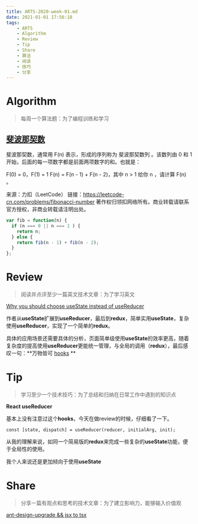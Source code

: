 ```yaml
---
title: ARTS-2020-week-01.md
date: 2021-01-01 17:56:18
tags:
    - ARTS
    - Algorithm
    - Review
    - Tip
    - Share
    - 算法
    - 阅读
    - 技巧
    - 分享
---
```




# Algorithm

> 每周一个算法题：为了编程训练和学习

## [斐波那契数](https://leetcode-cn.com/problems/fibonacci-number/)

 斐波那契数，通常用 F(n) 表示，形成的序列称为 斐波那契数列 。该数列由 0 和 1 开始，后面的每一项数字都是前面两项数字的和。也就是：

F(0) = 0，F(1) = 1
F(n) = F(n - 1) + F(n - 2)，其中 n > 1
给你 n ，请计算 F(n) 。

来源：力扣（LeetCode）
链接：https://leetcode-cn.com/problems/fibonacci-number
著作权归领扣网络所有。商业转载请联系官方授权，非商业转载请注明出处。



```js
var fib = function(n) {
  if (n === 0 || n === 1 ) {
    return n;
  } else {
    return fib(n - 1) + fib(n - 2);
  }
};
```



# Review

> 阅读并点评至少一篇英文技术文章：为了学习英文

[Why you should choose useState instead of useReducer](https://medium.com/free-code-camp/why-you-should-choose-usestate-instead-of-usereducer-ffc80057f815)

作者从**useState**扩展到**useReducer**，最后到**redux**，简单实用**useState**，复杂使用**useReducer**，实现了一个简单的**redux**。

具体的应用场景还需要具体的分析，页面简单级使用**useState**的效率更高，随着复杂度的提高使用**useReducer**更能统一管理，与全局的调用（**redux**），最后感叹一句：**万物皆可 [hooks](https://reactjs.org/docs/hooks-intro.html) **





# Tip

> 学习至少一个技术技巧：为了总结和归纳在日常工作中遇到的知识点

**React useReducer**

基本上没有注意过这个**hooks**，今天在做review的时候，仔细看了一下。

```tsx
const [state, dispatch] = useReducer(reducer, initialArg, init);
```



从我的理解来说，如同一个简易版的**redux**来完成一些复杂的**useState**功能，便于全局性的使用。

我个人来说还是更加倾向于使用**useState**



# Share

> 分享一篇有观点和思考的技术文章：为了建立影响力，能够输入价值观

[ant-design-upgrade && jsx to tsx](https://mp.weixin.qq.com/s/tyGTAOBTWs4YuMYzrY0QLA)
